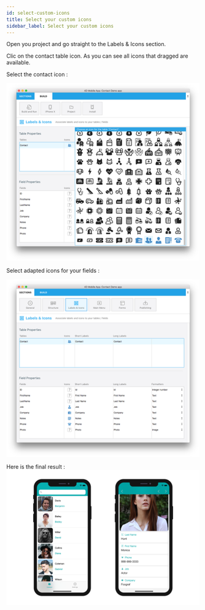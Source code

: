 ```yaml
---
id: select-custom-icons
title: Select your custom icons
sidebar_label: Select your custom icons
---
```


Open you project and go straight to the Labels & Icons section.

Clic on the contact table icon. As you can see all icons that dragged are available.

Select the contact icon :

![Contact icon](assets/custom-icons/contact-icon.png)

Select adapted icons for your fields :

![Contact icon](assets/custom-icons/field-icons.png)


Here is the final result :
![Contact icon](assets/custom-icons/custom-icons-final-result.png)
















